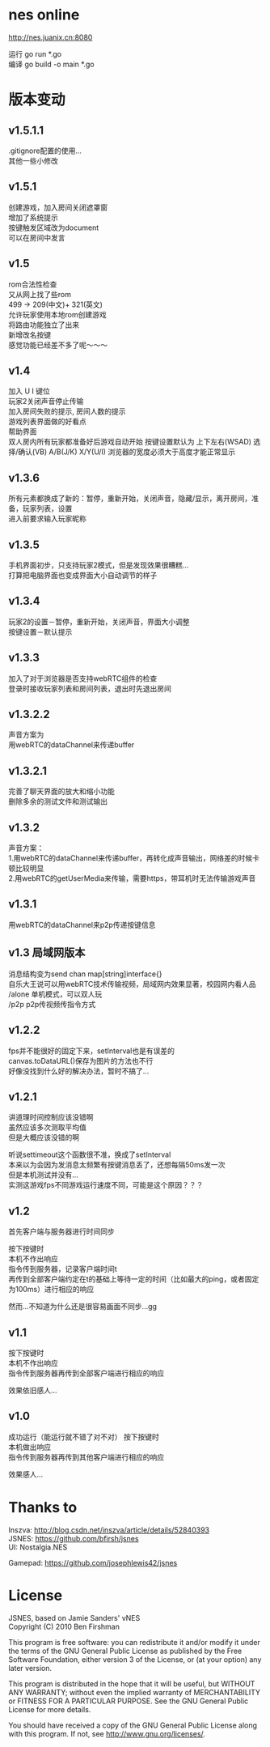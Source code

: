 # nes online
http://nes.juanix.cn:8080   
  
运行 go run *.go  
编译 go build -o main *.go  
  
# 版本变动  
## v1.5.1.1  
.gitignore配置的使用...  
其他一些小修改  
  
## v1.5.1  
创建游戏，加入房间关闭遮罩窗  
增加了系统提示  
按键触发区域改为document  
可以在房间中发言  
  
## v1.5  
rom合法性检查  
又从网上找了些rom  
499 -> 209(中文)+ 321(英文)  
允许玩家使用本地rom创建游戏  
将路由功能独立了出来  
新增改名按键  
感觉功能已经差不多了呢～～～   
  
## v1.4  
加入 U I 键位  
玩家2关闭声音停止传输  
加入房间失败的提示, 房间人数的提示  
游戏列表界面做的好看点  
帮助界面  
    双人房内所有玩家都准备好后游戏自动开始
    按键设置默认为 上下左右(WSAD) 选择/确认(VB) A/B(J/K) X/Y(U/I)
    浏览器的宽度必须大于高度才能正常显示
  
## v1.3.6  
所有元素都换成了新的：暂停，重新开始，关闭声音，隐藏/显示，离开房间，准备，玩家列表，设置  
进入前要求输入玩家昵称  
  
## v1.3.5  
手机界面初步，只支持玩家2模式，但是发现效果很糟糕...  
打算把电脑界面也变成界面大小自动调节的样子  
  
## v1.3.4  
玩家2的设置－暂停，重新开始，关闭声音，界面大小调整  
按键设置－默认提示  
  
## v1.3.3  
加入了对于浏览器是否支持webRTC组件的检查  
登录时接收玩家列表和房间列表，退出时先退出房间  
  
## v1.3.2.2  
声音方案为   
用webRTC的dataChannel来传递buffer  
  
## v1.3.2.1  
完善了聊天界面的放大和缩小功能  
删除多余的测试文件和测试输出  
  
## v1.3.2  
声音方案：  
1.用webRTC的dataChannel来传递buffer，再转化成声音输出，网络差的时候卡顿比较明显  
2.用webRTC的getUserMedia来传输，需要https，带耳机时无法传输游戏声音  

## v1.3.1  
用webRTC的dataChannel来p2p传递按键信息  
  
## v1.3 局域网版本  
消息结构变为send chan map[string]interface{}  
自乐大王说可以用webRTC技术传输视频，局域网内效果显著，校园网内看人品  
/alone 单机模式，可以双人玩  
/p2p p2p传视频传指令方式  
  
## v1.2.2
fps并不能很好的固定下来，setInterval也是有误差的  
canvas.toDataURL()保存为图片的方法也不行  
好像没找到什么好的解决办法，暂时不搞了...  
  
## v1.2.1
讲道理时间控制应该没错啊  
虽然应该多次测取平均值  
但是大概应该没错的啊  
  
听说settimeout这个函数很不准，换成了setInterval  
本来以为会因为发消息太频繁有按键消息丢了，还想每隔50ms发一次  
但是本机测试并没有...  
实测这游戏fps不同游戏运行速度不同，可能是这个原因？？？  
  
## v1.2
首先客户端与服务器进行时间同步  
  
按下按键时    
本机不作出响应  
指令传到服务器，记录客户端时间t  
再传到全部客户端约定在t的基础上等待一定的时间（比如最大的ping，或者固定为100ms）进行相应的响应  
  
然而...不知道为什么还是很容易画面不同步...gg  
  
## v1.1
按下按键时   
本机不作出响应   
指令传到服务器再传到全部客户端进行相应的响应   
  
效果依旧感人...  
  
## v1.0
成功运行（能运行就不错了对不对） 
按下按键时   
本机做出响应  
指令传到服务器再传到其他客户端进行相应的响应   
  
效果感人...  
  
# Thanks to
Inszva: http://blog.csdn.net/inszva/article/details/52840393  
JSNES: https://github.com/bfirsh/jsnes  
UI: Nostalgia.NES  
  
Gamepad: https://github.com/josephlewis42/jsnes  
  
# License
JSNES, based on Jamie Sanders' vNES  
Copyright (C) 2010 Ben Firshman  
  
This program is free software: you can redistribute it and/or modify
it under the terms of the GNU General Public License as published by
the Free Software Foundation, either version 3 of the License, or
(at your option) any later version.  
  
This program is distributed in the hope that it will be useful,
but WITHOUT ANY WARRANTY; without even the implied warranty of
MERCHANTABILITY or FITNESS FOR A PARTICULAR PURPOSE.  See the
GNU General Public License for more details.  
  
You should have received a copy of the GNU General Public License
along with this program.  If not, see <http://www.gnu.org/licenses/>.  
  